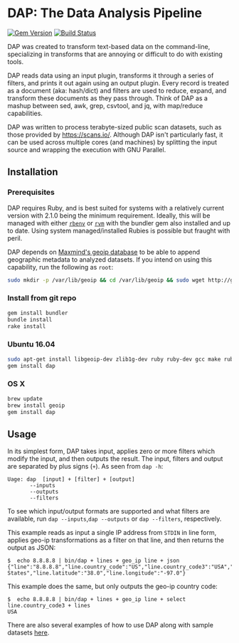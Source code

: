 # DAP: The Data Analysis Pipeline

[![Gem Version](https://badge.fury.io/rb/dap.svg)](http://badge.fury.io/rb/dap)
[![Build Status](https://travis-ci.org/rapid7/dap.svg?branch=master)](https://travis-ci.org/rapid7/dap)

DAP was created to transform text-based data on the command-line, specializing in transforms that are annoying or difficult to do with existing tools.

DAP reads data using an input plugin, transforms it through a series of filters, and prints it out again using an output plugin. Every record is treated as a document (aka: hash/dict) and filters are used to reduce, expand, and transform these documents as they pass through. Think of DAP as a mashup between sed, awk, grep, csvtool, and jq, with map/reduce capabilities.

DAP was written to process terabyte-sized public scan datasets, such as those provided by https://scans.io/. Although DAP isn't particularly fast, it can be used across multiple cores (and machines) by splitting the input source and wrapping the execution with GNU Parallel.



## Installation

### Prerequisites

DAP requires Ruby, and is best suited for systems with a relatively current version with 2.1.0 being the minimum requirement.
Ideally, this will be managed with either
[`rbenv`](https://github.com/rbenv/rbenv) or [`rvm`](https://rvm.io/) with the bundler gem also installed and up to date.
Using system managed/installed Rubies is possible but fraught with peril.

DAP depends on [Maxmind's geoip database](http://dev.maxmind.com/geoip/legacy/downloadable/) to be able to append geographic metadata to analyzed datasets.  If you intend on using this capability, run the following as `root`:

```bash
sudo mkdir -p /var/lib/geoip && cd /var/lib/geoip && sudo wget http://geolite.maxmind.com/download/geoip/database/GeoLiteCity.dat.gz && sudo gunzip GeoLiteCity.dat.gz && sudo wget http://geolite.maxmind.com/download/geoip/database/asnum/GeoIPASNum.dat.gz && sudo gunzip GeoIPASNum.dat.gz

```

### Install from git repo
```bash
gem install bundler
bundle install
rake install
```

### Ubuntu 16.04

```bash
sudo apt-get install libgeoip-dev zlib1g-dev ruby ruby-dev gcc make ruby-bundler
gem install dap
```

### OS X

```bash
brew update
brew install geoip
gem install dap
```

## Usage

In its simplest form, DAP takes input, applies zero or more filters which modify the input, and then outputs the result.  The input, filters and output are separated by plus signs (`+`).  As seen from `dap -h`:

```
Uage: dap  [input] + [filter] + [output]
       --inputs
       --outputs
       --filters
```

To see which input/output formats are supported and what filters are available, run `dap --inputs`,`dap --outputs` or `dap --filters`, respectively.

This example reads as input a single IP address from `STDIN` in line form, applies geo-ip transformations as a filter on that line, and then returns the output as JSON:

```
$  echo 8.8.8.8 | bin/dap + lines + geo_ip line + json
{"line":"8.8.8.8","line.country_code":"US","line.country_code3":"USA","line.country_name":"United States","line.latitude":"38.0","line.longitude":"-97.0"}
```

This example does the same, but only outputs the geo-ip country code:

```
$  echo 8.8.8.8 | bin/dap + lines + geo_ip line + select line.country_code3 + lines
USA
```

There are also several examples of how to use DAP along with sample datasets [here](samples).
